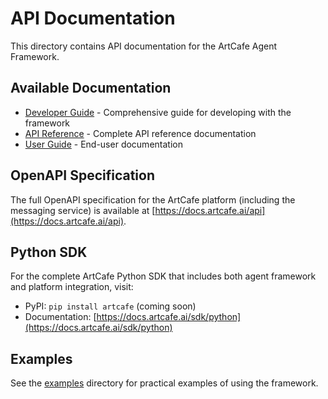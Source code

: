 # API Documentation

This directory contains API documentation for the ArtCafe Agent Framework.

## Available Documentation

- [Developer Guide](../developer_guide.md) - Comprehensive guide for developing with the framework
- [API Reference](../api_reference.md) - Complete API reference documentation
- [User Guide](../user_guide.md) - End-user documentation

## OpenAPI Specification

The full OpenAPI specification for the ArtCafe platform (including the messaging service) is available at [https://docs.artcafe.ai/api](https://docs.artcafe.ai/api).

## Python SDK

For the complete ArtCafe Python SDK that includes both agent framework and platform integration, visit:
- PyPI: `pip install artcafe` (coming soon)
- Documentation: [https://docs.artcafe.ai/sdk/python](https://docs.artcafe.ai/sdk/python)

## Examples

See the [examples](../../examples/) directory for practical examples of using the framework.